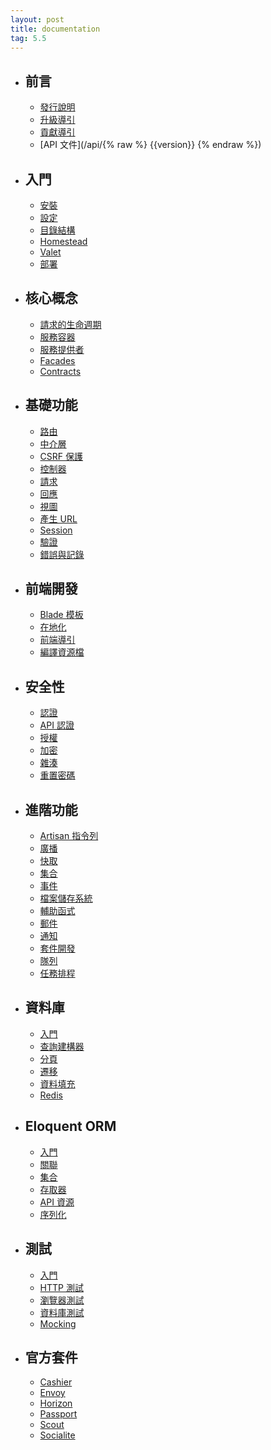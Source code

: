 ```yaml
---
layout: post
title: documentation
tag: 5.5
---
```

- ## 前言
    - [發行說明](/laravel_tw/docs/5.5/releases)
    - [升級導引](/laravel_tw/docs/5.5/upgrade)
    - [貢獻導引](/laravel_tw/docs/5.5/contributions)
    - [API 文件](/api/{% raw %} {{version}} {% endraw %})
- ## 入門
    - [安裝](/laravel_tw/docs/5.5/installation)
    - [設定](/laravel_tw/docs/5.5/configuration)
    - [目錄結構](/laravel_tw/docs/5.5/structure)
    - [Homestead](/laravel_tw/docs/5.5/homestead)
    - [Valet](/laravel_tw/docs/5.5/valet)
    - [部署](/laravel_tw/docs/5.5/deployment)
- ## 核心概念
    - [請求的生命週期](/laravel_tw/docs/5.5/lifecycle)
    - [服務容器](/laravel_tw/docs/5.5/container)
    - [服務提供者](/laravel_tw/docs/5.5/providers)
    - [Facades](/laravel_tw/docs/5.5/facades)
    - [Contracts](/laravel_tw/docs/5.5/contracts)
- ## 基礎功能
    - [路由](/laravel_tw/docs/5.5/routing)
    - [中介層](/laravel_tw/docs/5.5/middleware)
    - [CSRF 保護](/laravel_tw/docs/5.5/csrf)
    - [控制器](/laravel_tw/docs/5.5/controllers)
    - [請求](/laravel_tw/docs/5.5/requests)
    - [回應](/laravel_tw/docs/5.5/responses)
    - [視圖](/laravel_tw/docs/5.5/views)
    - [產生 URL](/laravel_tw/docs/5.5/urls)
    - [Session](/laravel_tw/docs/5.5/session)
    - [驗證](/laravel_tw/docs/5.5/validation)
    - [錯誤與記錄](/laravel_tw/docs/5.5/errors)
- ## 前端開發
    - [Blade 模板](/laravel_tw/docs/5.5/blade)
    - [在地化](/laravel_tw/docs/5.5/localization)
    - [前端導引](/laravel_tw/docs/5.5/frontend)
    - [編譯資源檔](/laravel_tw/docs/5.5/mix)
- ## 安全性
    - [認證](/laravel_tw/docs/5.5/authentication)
    - [API 認證](/laravel_tw/docs/5.5/passport)
    - [授權](/laravel_tw/docs/5.5/authorization)
    - [加密](/laravel_tw/docs/5.5/encryption)
    - [雜湊](/laravel_tw/docs/5.5/hashing)
    - [重置密碼](/laravel_tw/docs/5.5/passwords)
- ## 進階功能
    - [Artisan 指令列](/laravel_tw/docs/5.5/artisan)
    - [廣播](/laravel_tw/docs/5.5/broadcasting)
    - [快取](/laravel_tw/docs/5.5/cache)
    - [集合](/laravel_tw/docs/5.5/collections)
    - [事件](/laravel_tw/docs/5.5/events)
    - [檔案儲存系統](/laravel_tw/docs/5.5/filesystem)
    - [輔助函式](/laravel_tw/docs/5.5/helpers)
    - [郵件](/laravel_tw/docs/5.5/mail)
    - [通知](/laravel_tw/docs/5.5/notifications)
    - [套件開發](/laravel_tw/docs/5.5/packages)
    - [隊列](/laravel_tw/docs/5.5/queues)
    - [任務排程](/laravel_tw/docs/5.5/scheduling)
- ## 資料庫
    - [入門](/laravel_tw/docs/5.5/database)
    - [查詢建構器](/laravel_tw/docs/5.5/queries)
    - [分頁](/laravel_tw/docs/5.5/pagination)
    - [遷移](/laravel_tw/docs/5.5/migrations)
    - [資料填充](/laravel_tw/docs/5.5/seeding)
    - [Redis](/laravel_tw/docs/5.5/redis)
- ## Eloquent ORM
    - [入門](/laravel_tw/docs/5.5/eloquent)
    - [關聯](/laravel_tw/docs/5.5/eloquent-relationships)
    - [集合](/laravel_tw/docs/5.5/eloquent-collections)
    - [存取器](/laravel_tw/docs/5.5/eloquent-mutators)
    - [API 資源](/laravel_tw/docs/5.5/eloquent-resources)
    - [序列化](/laravel_tw/docs/5.5/eloquent-serialization)
- ## 測試
    - [入門](/laravel_tw/docs/5.5/testing)
    - [HTTP 測試](/laravel_tw/docs/5.5/http-tests)
    - [瀏覽器測試](/laravel_tw/docs/5.5/dusk)
    - [資料庫測試](/laravel_tw/docs/5.5/database-testing)
    - [Mocking](/laravel_tw/docs/5.5/mocking)
- ## 官方套件
    - [Cashier](/laravel_tw/docs/5.5/billing)
    - [Envoy](/laravel_tw/docs/5.5/envoy)
    - [Horizon](/laravel_tw/docs/5.5/horizon)
    - [Passport](/laravel_tw/docs/5.5/passport)
    - [Scout](/laravel_tw/docs/5.5/scout)
    - [Socialite](https://github.com/laravel/socialite)
